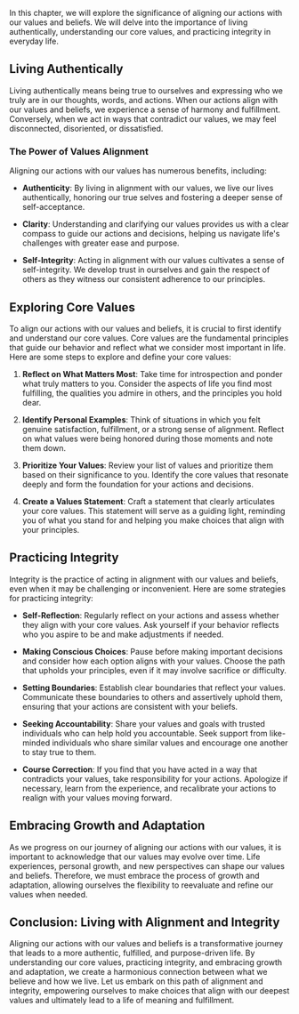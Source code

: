 
In this chapter, we will explore the significance of aligning our actions with our values and beliefs. We will delve into the importance of living authentically, understanding our core values, and practicing integrity in everyday life.

Living Authentically
--------------------

Living authentically means being true to ourselves and expressing who we truly are in our thoughts, words, and actions. When our actions align with our values and beliefs, we experience a sense of harmony and fulfillment. Conversely, when we act in ways that contradict our values, we may feel disconnected, disoriented, or dissatisfied.

### The Power of Values Alignment

Aligning our actions with our values has numerous benefits, including:

* **Authenticity**: By living in alignment with our values, we live our lives authentically, honoring our true selves and fostering a deeper sense of self-acceptance.

* **Clarity**: Understanding and clarifying our values provides us with a clear compass to guide our actions and decisions, helping us navigate life's challenges with greater ease and purpose.

* **Self-Integrity**: Acting in alignment with our values cultivates a sense of self-integrity. We develop trust in ourselves and gain the respect of others as they witness our consistent adherence to our principles.

Exploring Core Values
---------------------

To align our actions with our values and beliefs, it is crucial to first identify and understand our core values. Core values are the fundamental principles that guide our behavior and reflect what we consider most important in life. Here are some steps to explore and define your core values:

1. **Reflect on What Matters Most**: Take time for introspection and ponder what truly matters to you. Consider the aspects of life you find most fulfilling, the qualities you admire in others, and the principles you hold dear.

2. **Identify Personal Examples**: Think of situations in which you felt genuine satisfaction, fulfillment, or a strong sense of alignment. Reflect on what values were being honored during those moments and note them down.

3. **Prioritize Your Values**: Review your list of values and prioritize them based on their significance to you. Identify the core values that resonate deeply and form the foundation for your actions and decisions.

4. **Create a Values Statement**: Craft a statement that clearly articulates your core values. This statement will serve as a guiding light, reminding you of what you stand for and helping you make choices that align with your principles.

Practicing Integrity
--------------------

Integrity is the practice of acting in alignment with our values and beliefs, even when it may be challenging or inconvenient. Here are some strategies for practicing integrity:

* **Self-Reflection**: Regularly reflect on your actions and assess whether they align with your core values. Ask yourself if your behavior reflects who you aspire to be and make adjustments if needed.

* **Making Conscious Choices**: Pause before making important decisions and consider how each option aligns with your values. Choose the path that upholds your principles, even if it may involve sacrifice or difficulty.

* **Setting Boundaries**: Establish clear boundaries that reflect your values. Communicate these boundaries to others and assertively uphold them, ensuring that your actions are consistent with your beliefs.

* **Seeking Accountability**: Share your values and goals with trusted individuals who can help hold you accountable. Seek support from like-minded individuals who share similar values and encourage one another to stay true to them.

* **Course Correction**: If you find that you have acted in a way that contradicts your values, take responsibility for your actions. Apologize if necessary, learn from the experience, and recalibrate your actions to realign with your values moving forward.

Embracing Growth and Adaptation
-------------------------------

As we progress on our journey of aligning our actions with our values, it is important to acknowledge that our values may evolve over time. Life experiences, personal growth, and new perspectives can shape our values and beliefs. Therefore, we must embrace the process of growth and adaptation, allowing ourselves the flexibility to reevaluate and refine our values when needed.

Conclusion: Living with Alignment and Integrity
-----------------------------------------------

Aligning our actions with our values and beliefs is a transformative journey that leads to a more authentic, fulfilled, and purpose-driven life. By understanding our core values, practicing integrity, and embracing growth and adaptation, we create a harmonious connection between what we believe and how we live. Let us embark on this path of alignment and integrity, empowering ourselves to make choices that align with our deepest values and ultimately lead to a life of meaning and fulfillment.

